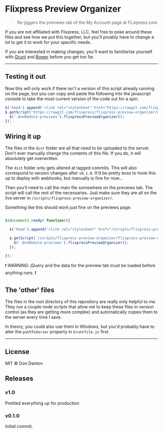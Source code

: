 # Flixpress Preview Organizer

> Re-jiggers the previews tab of the My Account page at FLixpress.com

If you are not affiliated with Flixpress, LLC, feel free to poke around these
files and see how we put this together, but you'll proably have to change a
lot to get it to work for your specific needs.

If you are interested in making changes, you'll want to familiarize yourself
with [Grunt](http://gruntjs.com) and [Bower](http://bower.io) before you get
too far.

------------

## Testing it out

Now this will only work if there isn't a version of this script already
running on the page, but you can copy and paste the following into the
javascript console to take the most current version of the code out for a
spin.

```javascript
$('head').append('<link rel="stylesheet" href="https://rawgit.com/flixpress/flixpress-preview-organizer/master/dist/flixpress-preview-organizer.min.css" />');
$.getScript('https://rawgit.com/flixpress/flixpress-preview-organizer/master/dist/flixpress-preview-organizer.min.js', function(){
  $('.DnnModule-previews').flixpressPreviewOrganizer();
});

```

## Wiring it up

The files in the `dist` folder are all that need to be uploaded to the server.
Don't ever manually change the contents of this file. If you do, it will
absolutely get overwritten.

The `dist` folder only gets altered at tagged commits. This will also
correspond to version changes after `v0.1.0`. It'd be pretty boss to hook this
up to deploy with webhooks, but manually is fine for now...

Then you'll need to call the main file somewhere on the previews tab. The
script will call the rest of the necessaries. Just make sure they are all on
the live server in `/scripts/flixpress-preview-organizer/`.

Something like this should work just fine on the previews page:

```javascript

$(document).ready( function(){

  $('head').append('<link rel="stylesheet" href="/scripts/flixpress-preview-organizer/flixpress-preview-organizer.css" />');

  $.getScript('/scripts/flixpress-preview-organizer/flixpress-preview-organizer.min.js', function(){
    $('.DnnModule-previews').flixpressPreviewOrganizer();
  });

});

```

:exclamation: WARNING: jQuery and the data for the preview tab must be loaded before anything
runs. :exclamation:

## The 'other' files

The files in the root directory of this repository are really only helpful
to me. They run a couple node scripts that allow me to keep these files in
version control (as they are getting more complex) and automatically copies
them to the server every time I save.

In theory, you could also use them in Windows, but you'd probably have to
alter the `pathToServer` property in `Gruntfile.js` first.

------------

## License

MIT © Don Denton

## Releases

### v1.0

Prettied everything up for production

### v0.1.0

Initial commit.
